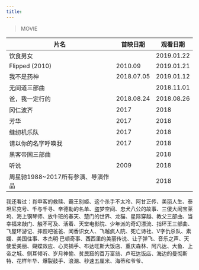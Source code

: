 ```yaml
---
title: 
---
```


>MOVIE

片名             |  首映日期  | 观看日期  |
      ---        | ---        |   ---   
饮食男女         |            | 2019.01.22
Flipped (2010)  | 2010.09    | 2019.01.21 
我不是药神       | 2018.07.05 | 2019.01.12
无间道三部曲     |            | 2018.11.01
爸，我一定行的   | 2018.08.24 | 2018.08.26 
冈仁波齐         |  2017      | 2018
芳华             | 2017       | 2018
缝纫机乐队       | 2017       | 2018
请以你的名字呼唤我 | 2017     | 2018
黑客帝国三部曲   |            | 2018
听说             | 2009       | 2018
周星驰1988~2017所有参演、导演作品 |  | 2018


我还看过：肖申客的救赎、霸王别姬、这个杀手不太冷、阿甘正传、美丽人生、泰坦尼克号、千与千寻、辛德勒的名单、盗梦空间、忠犬八公的故事、三傻大闹宝莱坞、海上钢琴师、放牛班的春天、楚门的世界、龙猫、星际穿越、教父三部曲、当幸福来敲门、触不可及、活着、天堂电影院、少年派的奇幻漂流、指环王三部曲、飞屋环游记、摔跤吧爸爸、闻香识女人、飞越疯人院、死亡诗社、V字仇杀队、素媛、美国往事、本杰明·巴顿奇事、西西里的美丽传说、让子弹飞、音乐之声、天使爱美丽、蝴蝶效应、心灵捕手、布达旺斯大饭店、重庆森林、阿凡达、大鱼、上帝之城、侧耳倾听、岁月神偷、贫民窟的百万富翁、卢旺达饭店、海边的曼彻斯特、花样年华、爆裂鼓手、浪潮、秒速五厘米、海蒂和爷爷、